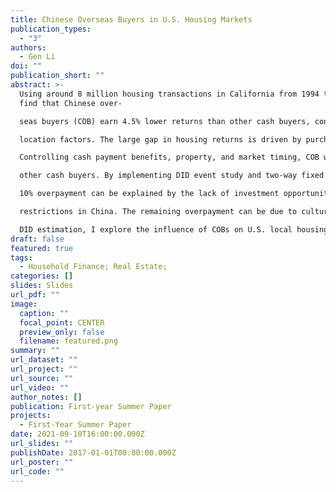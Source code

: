 ```yaml
---
title: Chinese Overseas Buyers in U.S. Housing Markets
publication_types:
  - "3"
authors:
  - Gen Li
doi: ""
publication_short: ""
abstract: >-
  Using around 8 million housing transactions in California from 1994 to 2017, I
  find that Chinese over-

  seas buyers (COB) earn 4.5% lower returns than other cash buyers, controlling for market timing and

  location factors. The large gap in housing returns is driven by purchase prices instead of sale prices.

  Controlling cash payment benefits, property, and market timing, COB will pay 8-12% higher prices than

  other cash buyers. By implementing DID event study and two-way fixed effects DID models, I find that

  10% overpayment can be explained by the lack of investment opportunities arising from home-purchase

  restrictions in China. The remaining overpayment can be due to cultural differences. Combining IV and

  DID estimation, I explore the influence of COBs on U.S. local housing prices.
draft: false
featured: true
tags:
  - Household Finance; Real Estate;
categories: []
slides: Slides
url_pdf: ""
image:
  caption: ""
  focal_point: CENTER
  preview_only: false
  filename: featured.png
summary: ""
url_dataset: ""
url_project: ""
url_source: ""
url_video: ""
author_notes: []
publication: First-year Summer Paper
projects:
  - First-Year Summer Paper
date: 2021-09-10T16:00:00.000Z
url_slides: ""
publishDate: 2017-01-01T00:00:00.000Z
url_poster: ""
url_code: ""
---
```

